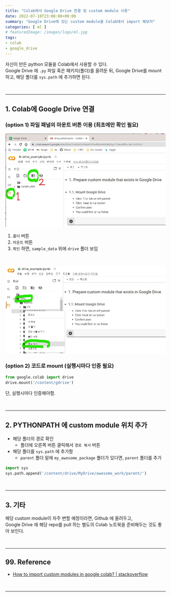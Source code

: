 ```yaml
---
title: "Colab에서 Google Drive 연결 및 custom module 사용"
date: 2022-07-18T23:00:00+09:00
summary: "Google Drive에 있는 custom module을 Colab에서 import 해보자"
categories: [ ml ]
# featuredImage: /images/logo/ml.jpg
tags:
- colab
- google_drive
---
```


자신이 만든 python 모듈을 Colab에서 사용할 수 있다.  
Google Drive 에 `.py` 파일 혹은 패키지(폴더)를 올려둔 뒤,
Google Drive를 mount 하고, 해당 폴더를 `sys.path` 에 추가하면 된다.

<br/>

---

## 1. Colab에 Google Drive 연결

### (option 1) 파일 패널의 마운트 버튼 이용 (최초에만 확인 필요)

![google_drive_mount_1.jpg](/images/ml/google_drive_mount_1.jpg)
1. `폴더` 버튼
2. `마운트` 버튼
3. `확인` 하면, `sample_data` 위에 `drive` 폴더 보임

<br/>

![google_drive_mount_2.jpg](/images/ml/google_drive_mount_2.jpg)

### (option 2) 코드로 mount (실행시마다 인증 필요)
```python
from google.colab import drive
drive.mount('/content/gdrive')
```
단, 실행시마다 인증해야함.

<br/>

---

## 2. PYTHONPATH 에 custom module 위치 추가

- 해당 폴더의 경로 확인
    - 폴더에 오른쪽 버튼 클릭해서 `경로 복사` 버튼
- 해당 폴더를 `sys.path` 에 추가함
    - `parent` 폴더 밑에 `my_awosome_package` 폴더가 있다면, `parent` 폴더를 추가

```python
import sys
sys.path.append('/content/drive/MyDrive/awesome_work/parent/')
```

<br/>

---

## 3. 기타

해당 custom module이 자주 변할 예정이라면, Github 에 올려두고,  
Google Drive 에 해당 repo를 pull 하는 별도의 Colab 노트북을 준비해두는 것도 좋아 보인다.

<br/>

---

## 99. Reference

- [How to import custom modules in google colab? | stackoverflow](https://stackoverflow.com/a/52744016)

<br/>

---